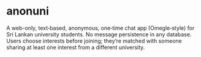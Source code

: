 # anonuni
A web-only, text‑based, anonymous, one‑time chat app (Omegle‑style) for Sri Lankan university students. No message persistence in any database. Users choose interests before joining; they’re matched with someone sharing at least one interest from a different university.
